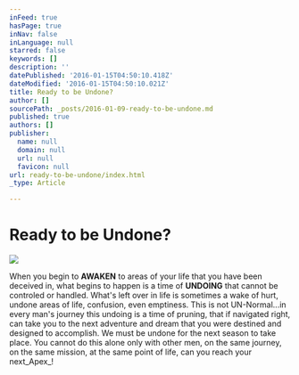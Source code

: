 ```yaml
---
inFeed: true
hasPage: true
inNav: false
inLanguage: null
starred: false
keywords: []
description: ''
datePublished: '2016-01-15T04:50:10.418Z'
dateModified: '2016-01-15T04:50:10.021Z'
title: Ready to be Undone?
author: []
sourcePath: _posts/2016-01-09-ready-to-be-undone.md
published: true
authors: []
publisher:
  name: null
  domain: null
  url: null
  favicon: null
url: ready-to-be-undone/index.html
_type: Article

---
```

# Ready to be Undone?
![](https://the-grid-user-content.s3-us-west-2.amazonaws.com/30dd001c-6b8f-4cba-8efd-d045e5cd3d5c.jpg)

When you begin to **AWAKEN** to areas of your life that you have been deceived in, what begins to happen is a time of **UNDOING** that cannot be controled or handled.  What's left over in life is sometimes a wake of hurt, undone areas of life, confusion, even emptiness.  This is not UN-Normal...in every man's journey this undoing is a time of pruning, that if navigated right, can take you to the next adventure and dream that you were destined and designed to accomplish.  We must be undone for the next season to take place.  You cannot do this alone only with other men, on the same journey, on the same mission, at the same point of life, can you reach your next_Apex_!